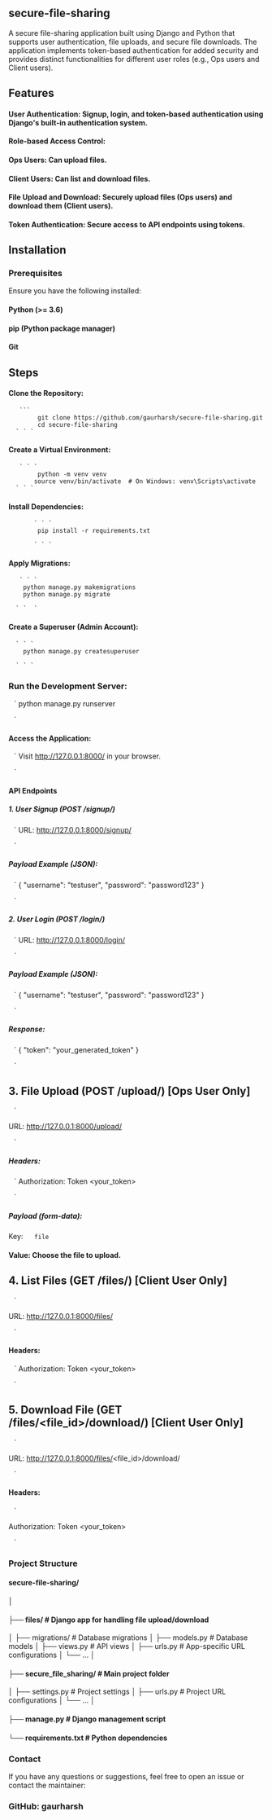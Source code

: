 ## secure-file-sharing
A secure file-sharing application built using Django and Python that supports user authentication, file uploads, and secure file downloads. The application implements token-based authentication for added security and provides distinct functionalities for different user roles (e.g., Ops users and Client users).

## Features
#### User Authentication: Signup, login, and token-based authentication using Django's built-in authentication system.
#### Role-based Access Control:
#### Ops Users: Can upload files.
#### Client Users: Can list and download files.
#### File Upload and Download: Securely upload files (Ops users) and download them (Client users).
#### Token Authentication: Secure access to API endpoints using tokens.


## Installation
###  Prerequisites
 Ensure you have the following installed:

#### Python (>= 3.6)
#### pip (Python package manager)
#### Git

## Steps
 #### Clone the Repository:
       ``` 
            git clone https://github.com/gaurharsh/secure-file-sharing.git
            cd secure-file-sharing
      ` ` ` 

 #### Create a Virtual Environment:
       ` ` `
            python -m venv venv
           source venv/bin/activate  # On Windows: venv\Scripts\activate
      ` ` `

#### Install Dependencies:
           ` ` ` 
            pip install -r requirements.txt
            
           ` ` `
             

 ####  Apply Migrations:
       ` ` ` 
        python manage.py makemigrations
        python manage.py migrate
       
      ` `  `

#### Create a Superuser (Admin Account):
      ` ` `
        python manage.py createsuperuser
        
      ` ` ` 

### Run the Development Server:
 
   ` ` ` 
       python manage.py runserver
       
   ` ` ` 

####   Access the Application:

  ` ` ` 
      Visit http://127.0.0.1:8000/ in your browser.
     
   ` ` ` 


 #### API Endpoints

 ##### 1. User Signup (POST /signup/)
   ` ` ` 
    URL:  http://127.0.0.1:8000/signup/ 
    
   ` ` ` 
 

#####  Payload Example (JSON):

` ` ` 
   {
  "username": "testuser",
  "password": "password123"
   }
   
` ` ` 

##### 2. User Login (POST /login/)
 ` ` ` 
   URL:  http://127.0.0.1:8000/login/
   
 ` ` `


##### Payload Example (JSON):
` ` `
{
  "username": "testuser",
  "password": "password123"
}

 ` ` `

 ##### Response:
 ` ` `
  {
  "token": "your_generated_token"
 }

 ` ` ` 

## 3. File Upload (POST /upload/) [Ops User Only]

 ` ` ` 
 
 URL:  http://127.0.0.1:8000/upload/ 
 
 ` ` ` 

##### Headers:

` ` ` 
  Authorization: Token <your_token>
  
` ` ` 

##### Payload (form-data):

Key: ` ` `  file   ` ` ` 

#### Value: Choose the file to upload.

## 4. List Files (GET /files/) [Client User Only]
  ` ` ` 
  
  URL: http://127.0.0.1:8000/files/ 
  
  ` ` ` 

#### Headers:

` ` ` 
   Authorization: Token <your_token>
   
` ` ` 

## 5. Download File (GET /files/<file_id>/download/) [Client User Only]
` ` ` 

URL: http://127.0.0.1:8000/files/<file_id>/download/

` ` `

#### Headers:

` ` `

  Authorization: Token <your_token>


` ` `

###  Project Structure

####  secure-file-sharing/
│
#### ├── files/                   # Django app for handling file upload/download
│   ├── migrations/          # Database migrations
│   ├── models.py            # Database models
│   ├── views.py             # API views
│   ├── urls.py              # App-specific URL configurations
│   └── ...
│
#### ├── secure_file_sharing/     # Main project folder
│   ├── settings.py          # Project settings
│   ├── urls.py              # Project URL configurations
│   └── ...
│
#### ├── manage.py                # Django management script
#### └── requirements.txt         # Python dependencies





### Contact
If you have any questions or suggestions, feel free to open an issue or contact the maintainer:

### GitHub: gaurharsh
